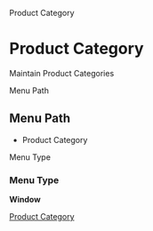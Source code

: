 
Product Category
# Product Category


Maintain Product Categories

Menu Path
## Menu Path



- Product Category

Menu Type
### Menu Type

**Window**


[Product Category](../../window-product-category.md)